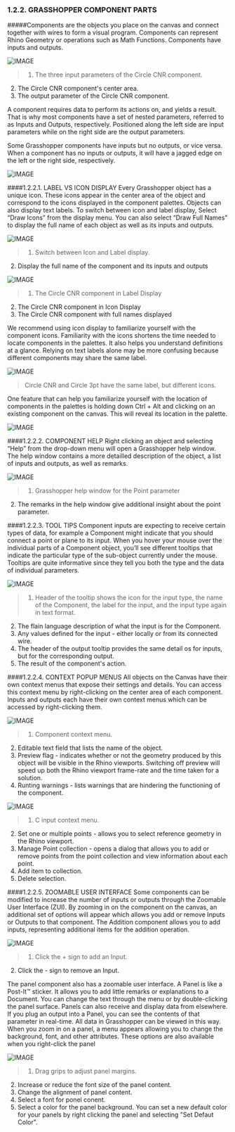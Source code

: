 ### 1.2.2. GRASSHOPPER COMPONENT PARTS

#####Components are the objects you place on the canvas and connect together with wires to form a visual program. Components can represent Rhino Geometry or operations such as Math Functions. Components have inputs and outputs.

![IMAGE](images/1-2-2/1-2-2_001-component-parts.png)
>1. The three input parameters of the Circle CNR component.
2. The Circle CNR component's center area.
3. The output parameter of the Circle CNR component.

A component requires data to perform its actions on, and yields a result. That is why most components have a set of nested parameters, referred to as Inputs and Outputs, respectively. Positioned along the left side are input parameters while on the right side are the output parameters.

Some Grasshopper components have inputs but no outputs, or vice versa. When a component has no inputs or outputs, it will have a jagged edge on the left or the right side, respectively.

![IMAGE](images/1-2-2/1-2-2_002-components-without-outputs.png)

####1.2.2.1. LABEL VS ICON DISPLAY
Every Grasshopper object has a unique icon. These icons appear in
the center area of the object and correspond to the icons displayed in the component palettes. Objects can also display text labels. To switch between icon and label display, Select “Draw Icons” from the display menu. You can also select “Draw Full Names” to display the full name of each object as well as its inputs and outputs.

![IMAGE](images/1-2-2/1-2-2_003-label-icon-screenshot.png)
>1. Switch between Icon and Label display.
2. Display the full name of the component and its inputs and outputs

![IMAGE](images/1-2-2/1-2-2_004-label-icon-fullnames.png)
>1. The Circle CNR component in Label Display
2. The Circle CNR component in Icon Display
3. The Circle CNR component with full names displayed


We recommend using icon display to familiarize yourself with the component icons. Familiarity with the icons shortens the time needed to locate components in the palettes. It also helps you understand definitions at a glance. Relying on text labels alone may be more confusing because different components may share the same label.

![IMAGE](images/1-2-2/1-2-2_005-circle-label-vs-icon.png)
>Circle CNR and Circle 3pt have the same label, but different icons.

One feature that can help you familiarize yourself with the location of
components in the palettes is holding down Ctrl + Alt and clicking on an existing component on the canvas. This will reveal its location in the palette.

![IMAGE](images/1-2-2/1-2-2_006-reveal-location.png)

####1.2.2.2. COMPONENT HELP
Right clicking an object and selecting “Help” from the drop-down menu will open a Grasshopper help window. The help window contains a more detailled description of the object, a list of inputs and outputs, as well as remarks.

![IMAGE](images/1-2-2/1-2-2_007-component-help.png)
>1. Grasshopper help window for the Point parameter
2. The remarks in the help window give additional insight about the point parameter.

####1.2.2.3. TOOL TIPS
Component inputs are expecting to receive certain types of data, for example a Component might indicate that you should connect a point or plane to its input. When you hover your mouse over the individual parts of a Component object, you’ll see different tooltips that indicate the particular type of the sub-object currently under the mouse. Tooltips are quite informative since they tell you both the type and the data of individual parameters.

![IMAGE](images/1-2-2/1-2-2_008-tool-tips.png)
>1. Header of the tooltip shows the icon for the input type, the name of the Component, the label for the input, and the input type again in text format.
2. The flain language description of what the input is for the Component.
3. Any values defined for the input - either locally or from its connected wire.
4. The header of the output tooltip provides the same detail os for inputs, but for the corresponding output.
5. The result of the component's action.

####1.2.2.4. CONTEXT POPUP MENUS
All objects on the Canvas have their own context menus that expose their
settings and details. You can access this context menu by right-clicking on the center area of each component. Inputs and outputs each have their own context menus which can be accessed by right-clicking them.

![IMAGE](images/1-2-2/1-2-2_009-context-menus-a.png)
>1. Component context menu.
2. Editable text field that lists the name of the object.
3. Preview flag - indicates whether or not the geometry produced by this object will be visible in the Rhino viewports. Switching off preview will speed up both the Rhino viewport frame-rate and the time taken for a solution.
4. Runting warnings - lists warnings that are hindering the functioning of the component.

![IMAGE](images/1-2-2/1-2-2_010-context-menus-b.png)
>1. C input context menu.
2. Set one or multiple points - allows you to select reference geometry in the Rhino viewport.
3. Manage Point collection - opens a dialog that allows you to add or remove points from the point collection and view information about each point.
4. Add item to collection.
5. Delete selection.

####1.2.2.5. ZOOMABLE USER INTERFACE
Some components can be modified to increase the number of inputs or outputs through the Zoomable User Interface (ZUI). By zooming in on the component on the canvas, an additional set of options will appear which allows you add or remove Inputs or Outputs to that component. The Addition component allows you to add inputs, representing additional items for the addition operation.

![IMAGE](images/1-2-2/1-2-2_011-zoomable-ui.png)
>1. Click the + sign to add an Input.
2. Click the - sign to remove an Input.

The panel component also has a zoomable user interface. A Panel is like a Post-It™ sticker. It allows you to add little remarks or explanations to a Document. You can change the text through the menu or by double-clicking the panel surface. Panels can also receive and display data from elsewhere. If you plug an output into a Panel, you can see the contents of that parameter in real-time. All data in Grasshopper can be viewed in this way. When you zoom in on a panel, a menu appears allowing you to change the background, font, and other attributes. These options are also available when you right-click the panel

![IMAGE](images/1-2-2/1-2-2_012-zoomable-panel.png)
>1. Drag grips to adjust panel margins.
2. Increase or reduce the font size of the panel content.
3. Change the alignment of panel content.
4. Select a font for ponel conent.
5. Select a color for the panel background. You can set a new default color for your panels by right clicking the panel and selecting "Set Defaut Color".

